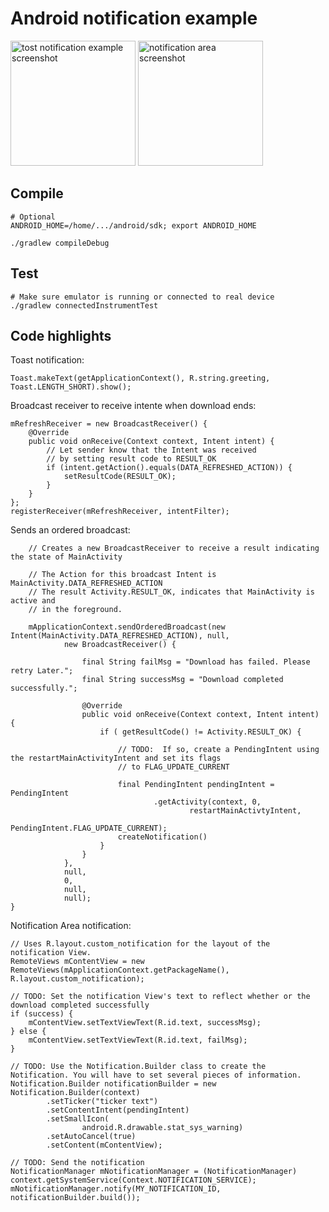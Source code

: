 Android notification example
============================

<img src="https://github.com/joninvski/android_notification_example/raw/master/images/entry_screenshot.png" alt="tost notification example screenshot" width="200px;"/>
<img src="https://github.com/joninvski/android_notification_example/raw/master/images/notification_screenshot.png" alt="notification area screenshot" width="200px;"/>

Compile
-------

    # Optional
    ANDROID_HOME=/home/.../android/sdk; export ANDROID_HOME

    ./gradlew compileDebug

Test
----

    # Make sure emulator is running or connected to real device
    ./gradlew connectedInstrumentTest


Code highlights
---------------

Toast notification:

    Toast.makeText(getApplicationContext(), R.string.greeting, Toast.LENGTH_SHORT).show();

Broadcast receiver to receive intente when download ends:

    mRefreshReceiver = new BroadcastReceiver() {
        @Override
        public void onReceive(Context context, Intent intent) {
            // Let sender know that the Intent was received
            // by setting result code to RESULT_OK
            if (intent.getAction().equals(DATA_REFRESHED_ACTION)) {
                setResultCode(RESULT_OK);
            }
        }
    };
    registerReceiver(mRefreshReceiver, intentFilter);

Sends an ordered broadcast:

		// Creates a new BroadcastReceiver to receive a result indicating the state of MainActivity

		// The Action for this broadcast Intent is MainActivity.DATA_REFRESHED_ACTION
		// The result Activity.RESULT_OK, indicates that MainActivity is active and
		// in the foreground.

		mApplicationContext.sendOrderedBroadcast(new Intent(MainActivity.DATA_REFRESHED_ACTION), null,
				new BroadcastReceiver() {

					final String failMsg = "Download has failed. Please retry Later.";
					final String successMsg = "Download completed successfully.";

					@Override
					public void onReceive(Context context, Intent intent) {
						if ( getResultCode() != Activity.RESULT_OK) {

							// TODO:  If so, create a PendingIntent using the restartMainActivityIntent and set its flags
							// to FLAG_UPDATE_CURRENT

							final PendingIntent pendingIntent = PendingIntent
									.getActivity(context, 0,
											restartMainActivtyIntent,
											PendingIntent.FLAG_UPDATE_CURRENT);
                            createNotification()
						}
					}
				},
				null,
				0,
				null,
				null);
	}

Notification Area notification:

    // Uses R.layout.custom_notification for the layout of the notification View.
    RemoteViews mContentView = new RemoteViews(mApplicationContext.getPackageName(), R.layout.custom_notification);

    // TODO: Set the notification View's text to reflect whether or the download completed successfully
    if (success) {
        mContentView.setTextViewText(R.id.text, successMsg);
    } else {
        mContentView.setTextViewText(R.id.text, failMsg);
    }

    // TODO: Use the Notification.Builder class to create the Notification. You will have to set several pieces of information.
    Notification.Builder notificationBuilder = new Notification.Builder(context)
            .setTicker("ticker text")
            .setContentIntent(pendingIntent)
            .setSmallIcon(
                    android.R.drawable.stat_sys_warning)
            .setAutoCancel(true)
            .setContent(mContentView);

    // TODO: Send the notification
    NotificationManager mNotificationManager = (NotificationManager) context.getSystemService(Context.NOTIFICATION_SERVICE);
    mNotificationManager.notify(MY_NOTIFICATION_ID, notificationBuilder.build());
